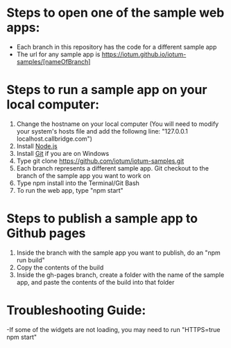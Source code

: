 # Steps to open one of the sample web apps:
- Each branch in this repository has the code for a different sample app
- The url for any sample app is https://iotum.github.io/iotum-samples/[nameOfBranch]

# Steps to run a sample app on your local computer: 
1. Change the hostname on your local computer 
    (You will need to modify your system's hosts file and add the followng line: "127.0.0.1  localhost.callbridge.com")
2. Install [Node.js](https://nodejs.org/en)
3. Install [Git](https://git-scm.com/downloads) if you are on Windows
4. Type git clone https://github.com/iotum/iotum-samples.git
5. Each branch represents a different sample app. Git checkout to the branch of the sample app you want to work on
7. Type npm install into the Terminal/Git Bash 
8. To run the web app, type "npm start"

# Steps to publish a sample app to Github pages 
1. Inside the branch with the sample app you want to publish, do an "npm run build"
2. Copy the contents of the build
3. Inside the gh-pages branch, create a folder with the name of the sample app, and paste the contents of the build into that folder 

# Troubleshooting Guide: 
-If some of the widgets are not loading, you may need to run "HTTPS=true npm start"
